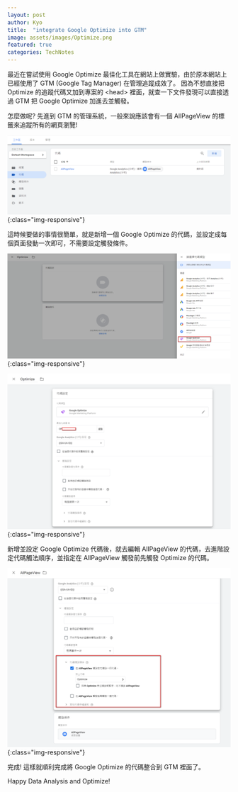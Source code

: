 ```yaml
---
layout: post
author: Kyo
title:  "integrate Google Optimize into GTM"
image: assets/images/Optimize.png
featured: true
categories: TechNotes
---
```

最近在嘗試使用 Google Optimize 最佳化工具在網站上做實驗，由於原本網站上已經使用了 GTM (Google Tag Manager) 在管理追蹤成效了。
因為不想直接把 Optimize 的追蹤代碼又加到專案的 \<head> 裡面，就查一下文件發現可以直接透過 GTM 把 Google Optimize 加進去並觸發。

怎麼做呢? 先進到 GTM 的管理系統，一般來說應該會有一個 AllPageView 的標籤來追蹤所有的網頁瀏覽!

![AllPageView](/assets/images/GTM/allpageview.png){:class="img-responsive"}

這時候要做的事情很簡單，就是新增一個 Google Optimize 的代碼，並設定成每個頁面發動一次即可，不需要設定觸發條件。

![OptimizeTag](/assets/images/GTM/addOptimize.png){:class="img-responsive"}

![OptimizeTag](/assets/images/GTM/optimizeTagSetting.png){:class="img-responsive"}

新增並設定 Google Optimize 代碼後，就去編輯 AllPageView 的代碼，去進階設定代碼觸法順序，並指定在 AllPageView 觸發前先觸發 Optimize 的代碼。

![OptimizeTag](/assets/images/GTM/triggerBeforeView.png){:class="img-responsive"}

完成! 這樣就順利完成將 Google Optimize 的代碼整合到 GTM 裡面了。

Happy Data Analysis and Optimize!